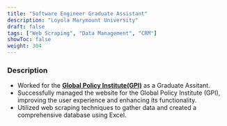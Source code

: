 ```yaml
---
title: "Software Engineer Graduate Assistant"
description: "Loyola Marymount University"
draft: false
tags: ["Web Scraping", "Data Management", "CRM"]
showToc: false
weight: 304
---
```


### Description

- Worked for the **[Global Policy Institute(GPI)](https://bellarmine.lmu.edu/gpi/)** as a Graduate Assitant.
- Successfully managed the website for the Global Policy Institute (GPI), improving the user experience and enhancing its functionality.
- Utilized web scraping techniques to gather data and created a comprehensive database using Excel.
